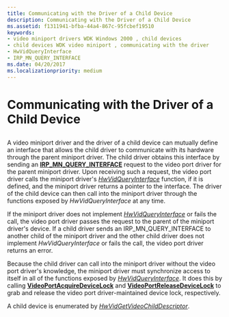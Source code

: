 ```yaml
---
title: Communicating with the Driver of a Child Device
description: Communicating with the Driver of a Child Device
ms.assetid: f1311941-bfba-44a4-867c-95fcbef19510
keywords:
- video miniport drivers WDK Windows 2000 , child devices
- child devices WDK video miniport , communicating with the driver
- HwVidQueryInterface
- IRP_MN_QUERY_INTERFACE
ms.date: 04/20/2017
ms.localizationpriority: medium
---
```


# Communicating with the Driver of a Child Device


## <span id="ddk_communicating_with_the_driver_of_a_child_device_gg"></span><span id="DDK_COMMUNICATING_WITH_THE_DRIVER_OF_A_CHILD_DEVICE_GG"></span>


A video miniport driver and the driver of a child device can mutually define an interface that allows the child driver to communicate with its hardware through the parent miniport driver. The child driver obtains this interface by sending an [**IRP\_MN\_QUERY\_INTERFACE**](https://docs.microsoft.com/windows-hardware/drivers/kernel/irp-mn-query-interface) request to the video port driver for the parent miniport driver. Upon receiving such a request, the video port driver calls the miniport driver's [*HwVidQueryInterface*](https://docs.microsoft.com/windows-hardware/drivers/ddi/video/nc-video-pvideo_hw_query_interface) function, if it is defined, and the miniport driver returns a pointer to the interface. The driver of the child device can then call into the miniport driver through the functions exposed by *HwVidQueryInterface* at any time.

If the miniport driver does not implement [*HwVidQueryInterface*](https://docs.microsoft.com/windows-hardware/drivers/ddi/video/nc-video-pvideo_hw_query_interface) or fails the call, the video port driver passes the request to the parent of the miniport driver's device. If a child driver sends an IRP\_MN\_QUERY\_INTERFACE to another child of the miniport driver and the other child driver does not implement *HwVidQueryInterface* or fails the call, the video port driver returns an error.

Because the child driver can call into the miniport driver without the video port driver's knowledge, the miniport driver must synchronize access to itself in all of the functions exposed by [*HwVidQueryInterface*](https://docs.microsoft.com/windows-hardware/drivers/ddi/video/nc-video-pvideo_hw_query_interface). It does this by calling [**VideoPortAcquireDeviceLock**](https://docs.microsoft.com/windows-hardware/drivers/ddi/video/nf-video-videoportacquiredevicelock) and [**VideoPortReleaseDeviceLock**](https://docs.microsoft.com/windows-hardware/drivers/ddi/video/nf-video-videoportreleasedevicelock) to grab and release the video port driver-maintained device lock, respectively.

A child device is enumerated by [*HwVidGetVideoChildDescriptor*](https://docs.microsoft.com/windows-hardware/drivers/ddi/video/nc-video-pvideo_hw_get_child_descriptor).

 

 





